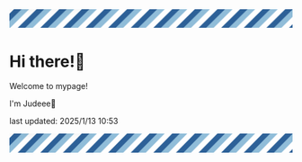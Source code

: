 <!-- Header image -->
<img src="./pokemon/pokemon_36.png" width="1000">

# Hi there!👋

Welcome to mypage!

I'm Judeee🐷

last updated: 2025/1/13 10:53

<!-- Footer image -->
<img src="./pokemon/pokemon_36.png" width="1000">
